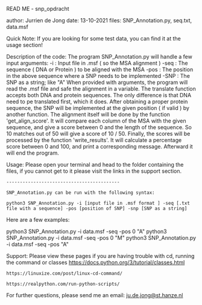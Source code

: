 READ ME - snp_opdracht

author: Jurrien de Jong
date: 13-10-2021
files: SNP_Annotation.py, seq.txt, data.msf

Quick Note:
	If you are looking for some test data, you can find it at the usage section!

Description of the code:
	The program SNP_Annotation.py will handle a few input arguments:
    -i : Input file in .msf ( so the MSA alignment )
    -seq : The sequence ( DNA or Protein ) to be aligned with the MSA
    -pos : The position in the above sequence where a SNP needs to be implemented
    -SNP : The SNP as a string; like "A"
  When provided with arguments, the program will read the .msf file and safe the alignment in a variable. The translate function accepts both DNA and protein sequences. The only   difference is that DNA need to pe translated first, which it does. After obtaining a proper protein sequence, the SNP will be implemented at the given position ( if valid ) by   another function. The alignment itself will be done by the function 'get_align_score'. It will compare each column of the MSA with the given sequence, and give a score between   0 and the length of the sequence. So 10 matches out of 50 will give a score of 10 / 50. Finally, the scores will be processed by the function 'write_results'. It will           calculate a percentage score between 0 and 100, and print a corresponding message. Afterward it will end the program.

Usage:
	Please open your terminal and head to the folder containing the files, if you cannot get to it
	please visit the links in the support section.

	------------------------------------------

	SNP_Annotation.py can be run with the following syntax:

	python3 SNP_Annotation.py -i [input file in .msf format ] -seq [.txt file with a sequence] -pos [position of SNP] -snp [SNP as a string]
	
  Here are a few examples:

  python3 SNP_Annotation.py -i data.msf -seq -pos 0 "A"
  python3 SNP_Annotation.py -i data.msf -seq -pos 0 "M"
  python3 SNP_Annotation.py -i data.msf -seq -pos  "A"

Support:
	Please view these pages if you are having trouble with cd, running the command or classes
	https://docs.python.org/3/tutorial/classes.html
	
	https://linuxize.com/post/linux-cd-command/
	
	https://realpython.com/run-python-scripts/
  
  For further questions, please send me an email:
  ju.de.jong@st.hanze.nl
